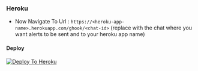 ### Heroku

* Now Navigate To Url : `https://<heroku-app-name>.herokuapp.com/ghook/<chat-id>` (replace <chat-id> with the chat where you want alerts to be sent and <heroku-app-name> to your heroku app name)

#### Deploy
[![Deploy To Heroku](https://www.herokucdn.com/deploy/button.svg)](https://heroku.com/deploy?template=https://github.com/fnixdev/Kanna-GitAlert/blob/pyrogram)
